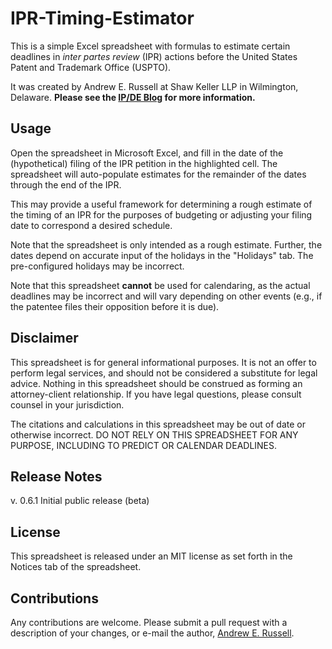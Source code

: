 # IPR-Timing-Estimator

This is a simple Excel spreadsheet with formulas to estimate certain deadlines in *inter partes review* (IPR) actions before the United States Patent and Trademark Office (USPTO). 

It was created by Andrew E. Russell at Shaw Keller LLP in Wilmington, Delaware. **Please see the [IP/DE Blog](https://ipde.com) for more information.**

## Usage

Open the spreadsheet in Microsoft Excel, and fill in the date of the (hypothetical) filing of the IPR petition in the highlighted cell. The spreadsheet will auto-populate estimates for the remainder of the dates through the end of the IPR.

This may provide a useful framework for determining a rough estimate of the timing of an IPR for the purposes of budgeting or adjusting your filing date to correspond a desired schedule. 

Note that the spreadsheet is only intended as a rough estimate. Further, the dates depend on accurate input of the holidays in the "Holidays" tab. The pre-configured holidays may be incorrect.

Note that this spreadsheet **cannot** be used for calendaring, as the actual deadlines may be incorrect and will vary depending on other events (e.g., if the patentee files their opposition before it is due).  

## Disclaimer

This spreadsheet is for general informational purposes. It is not an offer to perform legal services, and should not be considered a substitute for legal advice. Nothing in this spreadsheet should be construed as forming an attorney-client relationship. If you have legal questions, please consult counsel in your jurisdiction. 

The citations and calculations in this spreadsheet may be out of date or otherwise incorrect. DO NOT RELY ON THIS SPREADSHEET FOR ANY PURPOSE, INCLUDING TO PREDICT OR CALENDAR DEADLINES.

## Release Notes

v. 0.6.1 Initial public release (beta)

## License

This spreadsheet is released under an MIT license as set forth in the Notices tab of the spreadsheet. 

## Contributions
Any contributions are welcome. Please submit a pull request with a description of your changes, or e-mail the author, [Andrew E. Russell](https://shawkeller.com/attorneys/andrew-e-russell/).
